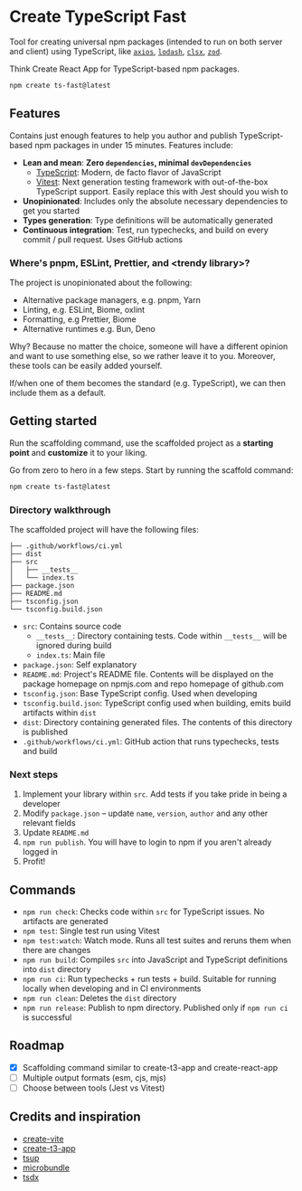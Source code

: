 # Create TypeScript Fast

Tool for creating universal npm packages (intended to run on both server and client) using TypeScript, like [`axios`](https://github.com/axios/axios), [`lodash`](https://github.com/lodash/lodash), [`clsx`](https://github.com/lukeed/clsx), [`zod`](https://github.com/colinhacks/zod).

Think Create React App for TypeScript-based npm packages.

```sh
npm create ts-fast@latest
```

## Features

Contains just enough features to help you author and publish TypeScript-based npm packages in under 15 minutes. Features include:

- **Lean and mean**: **Zero `dependencies`, minimal `devDependencies`**
  - [TypeScript](https://www.typescriptlang.org/): Modern, de facto flavor of JavaScript
  - [Vitest](https://vitest.dev/): Next generation testing framework with out-of-the-box TypeScript support. Easily replace this with Jest should you wish to
- **Unopinionated**: Includes only the absolute necessary dependencies to get you started
- **Types generation**: Type definitions will be automatically generated
- **Continuous integration**: Test, run typechecks, and build on every commit / pull request. Uses GitHub actions

### Where's pnpm, ESLint, Prettier, and &lt;trendy library&gt;?

The project is unopinionated about the following:

- Alternative package managers, e.g. pnpm, Yarn
- Linting, e.g. ESLint, Biome, oxlint
- Formatting, e.g Prettier, Biome
- Alternative runtimes e.g. Bun, Deno

Why? Because no matter the choice, someone will have a different opinion and want to use something else, so we rather leave it to you. Moreover, these tools can be easily added yourself.

If/when one of them becomes the standard (e.g. TypeScript), we can then include them as a default.

## Getting started

Run the scaffolding command, use the scaffolded project as a **starting point** and **customize** it to your liking.

Go from zero to hero in a few steps. Start by running the scaffold command:

```sh
npm create ts-fast@latest
```

### Directory walkthrough

The scaffolded project will have the following files:

```
├── .github/workflows/ci.yml
├── dist
├── src
│   ├── __tests__
│   └── index.ts
├── package.json
├── README.md
├── tsconfig.json
└── tsconfig.build.json
```

- `src`: Contains source code
  - `__tests__`: Directory containing tests. Code within `__tests__` will be ignored during build
  - `index.ts`: Main file
- `package.json`: Self explanatory
- `README.md`: Project's README file. Contents will be displayed on the package homepage on npmjs.com and repo homepage of github.com
- `tsconfig.json`: Base TypeScript config. Used when developing
- `tsconfig.build.json`: TypeScript config used when building, emits build artifacts within `dist`
- `dist`: Directory containing generated files. The contents of this directory is published
- `.github/workflows/ci.yml`: GitHub action that runs typechecks, tests and build

### Next steps

1. Implement your library within `src`. Add tests if you take pride in being a developer
2. Modify `package.json` – update `name`, `version`, `author` and any other relevant fields
3. Update `README.md`
4. `npm run publish`. You will have to login to npm if you aren't already logged in
5. Profit!

## Commands

- `npm run check`: Checks code within `src` for TypeScript issues. No artifacts are generated
- `npm test`: Single test run using Vitest
- `npm test:watch`: Watch mode. Runs all test suites and reruns them when there are changes
- `npm run build`: Compiles `src` into JavaScript and TypeScript definitions into `dist` directory
- `npm run ci`: Run typechecks + run tests + build. Suitable for running locally when developing and in CI environments
- `npm run clean`: Deletes the `dist` directory
- `npm run release`: Publish to npm directory. Published only if `npm run ci` is successful

## Roadmap

- [x] Scaffolding command similar to create-t3-app and create-react-app
- [ ] Multiple output formats (esm, cjs, mjs)
- [ ] Choose between tools (Jest vs Vitest)

## Credits and inspiration

- [create-vite](https://github.com/vitejs/vite/tree/main/packages/create-vite)
- [create-t3-app](https://github.com/t3-oss/create-t3-app)
- [tsup](https://github.com/egoist/tsup)
- [microbundle](https://github.com/developit/microbundle)
- [tsdx](https://github.com/jaredpalmer/tsdx)
